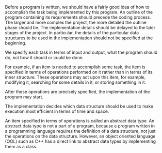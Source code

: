 Before a program is written, we should have a fairly good idea of how to accomplish the task being implemented by this program. An outline of the program containing its requirements should precede the coding process. The larger and more complex the project, the more detailed the outline phase should be. The implementation details should be delayed to the later stages of the project. In particular, the details of the particular data structures to be used in the implementation should not be specified at the beginning.

We specify each task in terms of input and output, what the program should do, not how it should or could be done.

For example, if an item is needed to accomplish some task, the item is specified in terms of operations performed on it rather than in terms of its inner structure. These operations may act upon this item, for example, modifying it, searching for some details in it, or storing something in it.

After these operations are precisely specified, the implementation of the program may start.

The implementation decides which data structure should be used to make execution most efficient in terms of time and space.

An item specified in terms of operations is called an abstract data type. An abstract data type is not a part of a program, because a program written in a programming language requires the definition of a data structure, not just the operations on the data structure. However, an object oriented language (OOL) such as C++ has a direct link to abstract data types by implementing them as a class.
